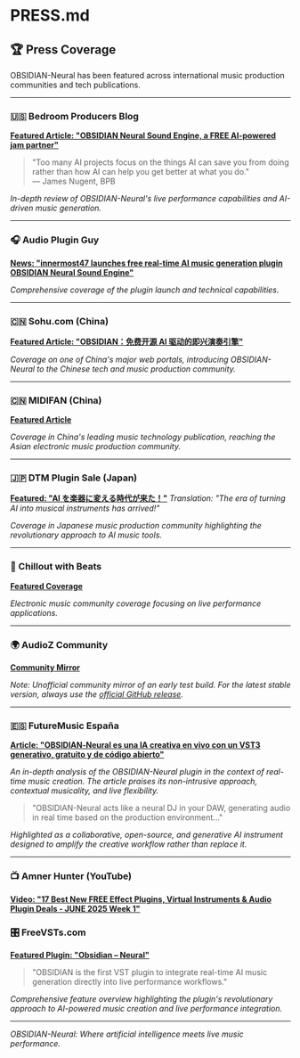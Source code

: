 # PRESS.md

## 🏆 Press Coverage

OBSIDIAN-Neural has been featured across international music production communities and tech publications.

---

### 🇺🇸 Bedroom Producers Blog

**[Featured Article: "OBSIDIAN Neural Sound Engine, a FREE AI-powered jam partner"](https://bedroomproducersblog.com/2025/06/06/obsidian-neural-sound-engine/)**

> "Too many AI projects focus on the things AI can save you from doing rather than how AI can help you get better at what you do."  
> — James Nugent, BPB

_In-depth review of OBSIDIAN-Neural's live performance capabilities and AI-driven music generation._

---

### 🎧 Audio Plugin Guy

**[News: "innermost47 launches free real-time AI music generation plugin OBSIDIAN Neural Sound Engine"](https://www.audiopluginguy.com/news-innermost47-launches-free-real-time-ai-music-generation-plugin-obsidian-neural-sound-engine/)**

_Comprehensive coverage of the plugin launch and technical capabilities._

---

### 🇨🇳 Sohu.com (China)

**[Featured Article: "OBSIDIAN：免费开源 AI 驱动的即兴演奏引擎"](https://www.sohu.com/a/903075640_455142)**

_Coverage on one of China's major web portals, introducing OBSIDIAN-Neural to the Chinese tech and music production community._

---

### 🇨🇳 MIDIFAN (China)

**[Featured Article](https://www.midifan.com/modulenews-detailview-55186.htm)**

_Coverage in China's leading music technology publication, reaching the Asian electronic music production community._

---

### 🇯🇵 DTM Plugin Sale (Japan)

**[Featured: "AI を楽器に変える時代が来た！"](https://projectofnapskint.com/obsidian-2/)**
_Translation: "The era of turning AI into musical instruments has arrived!"_

_Coverage in Japanese music production community highlighting the revolutionary approach to AI music tools._

---

### 🎵 Chillout with Beats

**[Featured Coverage](https://chilloutwithbeats.com/25-0610/)**

_Electronic music community coverage focusing on live performance applications._

---

### 🌍 AudioZ Community

**[Community Mirror](https://audioz.download/software/win/278483-download_innermost47-obsidian-v047-real-time-ai-music-generator-for-live-performance-vst3-standalone-win-mac-free.html)**

_Note: Unofficial community mirror of an early test build. For the latest stable version, always use the [official GitHub release](https://github.com/innermost47/ai-dj/releases)._

---

### 🇪🇸 FutureMusic España

**[Article: "OBSIDIAN‑Neural es una IA creativa en vivo con un VST3 generativo, gratuito y de código abierto"](https://www.futuremusic-es.com/obsidian-neural-vst3-ia-generativa/)**

_An in-depth analysis of the OBSIDIAN-Neural plugin in the context of real-time music creation. The article praises its non-intrusive approach, contextual musicality, and live flexibility._

> "OBSIDIAN-Neural acts like a neural DJ in your DAW, generating audio in real time based on the production environment..."

_Highlighted as a collaborative, open-source, and generative AI instrument designed to amplify the creative workflow rather than replace it._

---

### 📺 Amner Hunter (YouTube)

**[Video: "17 Best New FREE Effect Plugins, Virtual Instruments & Audio Plugin Deals - JUNE 2025 Week 1"](https://www.youtube.com/watch?v=40pkX_MkXjE)**

### 🎛️ FreeVSTs.com

**[Featured Plugin: "Obsidian – Neural"](https://freevsts.com/obsidian-neural/)**

> "OBSIDIAN is the first VST plugin to integrate real-time AI music generation directly into live performance workflows."

_Comprehensive feature overview highlighting the plugin's revolutionary approach to AI-powered music creation and live performance integration._

---

_OBSIDIAN-Neural: Where artificial intelligence meets live music performance._
